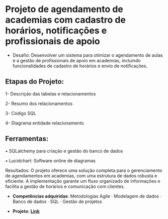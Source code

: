 # Projeto de agendamento de academias com cadastro de horários, notificações e profissionais de apoio

* Desafio: Desenvolver um sistema para otimizar o agendamento de aulas e a gestão de profissionais de apoio em academias, incluindo funcionalidades de cadastro de horários e envio de notificações.

## Etapas do Projeto:

1- Descrição das tabelas e relacionamentos

2- Resumo dos relacionamentos

3- Código SQL 

4- Diagrama entidade relacionamento

## Ferramentas:

• SQLalchemy para criação e gestão do banco de dados

• Lucidchart: Software online de diagramas

Resultados: O projeto oferece uma solução completa para o gerenciamento de agendamentos em academias, com uma estrutura de dados robusta e eficiente. A implementação garante um fluxo organizado de informações e facilita a gestão de horários e comunicação com clientes.

* **Competências adquiridas**: Metodologias Agile · Modelagem de dados · Banco de dados · SQL · Gestão de projetos

* **Projeto**: [**Link**](https://github.com/RDS-Projects)
